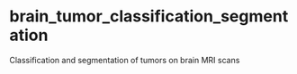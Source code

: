 # brain_tumor_classification_segmentation
Classification and segmentation of tumors on brain MRI scans
